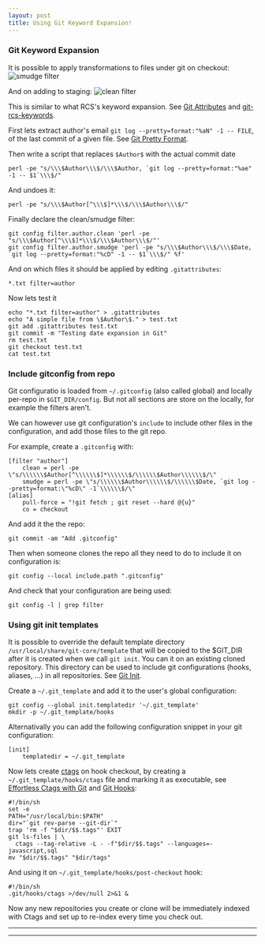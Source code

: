 ```yaml
---
layout: post
title: Using Git Keyword Expansion!
---
```


### Git Keyword Expansion

It is possible to apply transformations to files under git on checkout:
![smudge filter](https://git-scm.com/book/en/v2/images/smudge.png)

And on adding to staging:
![clean filter](https://git-scm.com/book/en/v2/images/clean.png)

This is similar to what RCS's keyword expansion. See [Git Attributes](https://git-scm.com/book/en/v2/Customizing-Git-Git-Attributes) and [git-rcs-keywords](https://github.com/turon/git-rcs-keywords).

First lets extract author's email ```git log --pretty=format:"%aN" -1 -- FILE```, of the last commit of a given file. See [Git Pretty Format](https://git-scm.com/docs/pretty-formats).

Then write a script that replaces ```$Author$``` with the actual commit date
```
perl -pe "s/\\\$Author\\\$/\\\$Author, `git log --pretty=format:"%ae" -1 -- $1`\\\$/"
```
And undoes it:
```
perl -pe "s/\\\$Author[^\\\$]*\\\$/\\\$Author\\\$/"
```

Finally declare the clean/smudge filter:
```
git config filter.author.clean 'perl -pe "s/\\\$Author[^\\\$]*\\\$/\\\$Author\\\$/"'
git config filter.author.smudge 'perl -pe "s/\\\$Author\\\$/\\\$Date, `git log --pretty=format:"%cD" -1 -- $1`\\\$/" %f'
```
And on which files it should be applied by editing ```.gitattributes```:
```
*.txt filter=author
```

Now lets test it
```
echo "*.txt filter=author" > .gitattributes
echo "A simple file from \$Author\$." > test.txt
git add .gitattributes test.txt
git commit -m "Testing date expansion in Git"
rm test.txt
git checkout test.txt
cat test.txt
```

### Include gitconfig from repo

Git configuratio is loaded from ```~/.gitconfig``` (also called global) and locally per-repo in ```$GIT_DIR/config```. But not all sections are store on the locally, for example the filters aren't.

We can however use git configuration's ```include``` to include other files in the configuration, and add those files to the git repo.

For example, create a ```.gitconfig``` with:
```
[filter "author"]
    clean = perl -pe \"s/\\\\\\$Author[^\\\\\\$]*\\\\\\$/\\\\\\$Author\\\\\\$/\"
    smudge = perl -pe \"s/\\\\\\$Author\\\\\\$/\\\\\\$Date, `git log --pretty=format:\"%cD\" -1`\\\\\\$/\"
[alias]
    pull-force = "!git fetch ; git reset --hard @{u}"
    co = checkout
```
And add it the the repo:
```
git commit -am "Add .gitconfig"
```

Then when someone clones the repo all they need to do to include it on configuration is:
```
git config --local include.path ".gitconfig"
```
And check that your configuration are being used:
```
git config -l | grep filter
```

### Using git init templates

It is possible to override the default template directory ```/usr/local/share/git-core/template``` that will be copied to the $GIT_DIR after it is created when we call ```git init```. You can it on an existing cloned repository. This directory can be used to include git configurations (hooks, aliases, ...) in all repositories. See [Git Init](https://git-scm.com/docs/git-init).

Create a ```~/.git_template``` and add it to the user's global configuration:
```
git config --global init.templatedir '~/.git_template'
mkdir -p ~/.git_template/hooks
````
Alternativally you can add the following configuration snippet in your git configuration:
```
[init]
    templatedir = ~/.git_template
```

Now lets create [ctags](http://ctags.sourceforge.net/) on hook checkout, by creating a ```~/.git_template/hooks/ctags``` file and marking it as executable, see [Effortless Ctags with Git](http://tbaggery.com/2011/08/08/effortless-ctags-with-git.html) and [Git Hooks](https://git-scm.com/book/en/v2/Customizing-Git-Git-Hooks):
```
#!/bin/sh
set -e
PATH="/usr/local/bin:$PATH"
dir="`git rev-parse --git-dir`"
trap 'rm -f "$dir/$$.tags"' EXIT
git ls-files | \
  ctags --tag-relative -L - -f"$dir/$$.tags" --languages=-javascript,sql
mv "$dir/$$.tags" "$dir/tags"
````

And using it on ```~/.git_template/hooks/post-checkout``` hook:
```
#!/bin/sh
.git/hooks/ctags >/dev/null 2>&1 &
````

Now any new repositories you create or clone will be immediately indexed with Ctags and set up to re-index every time you check out.

----
****